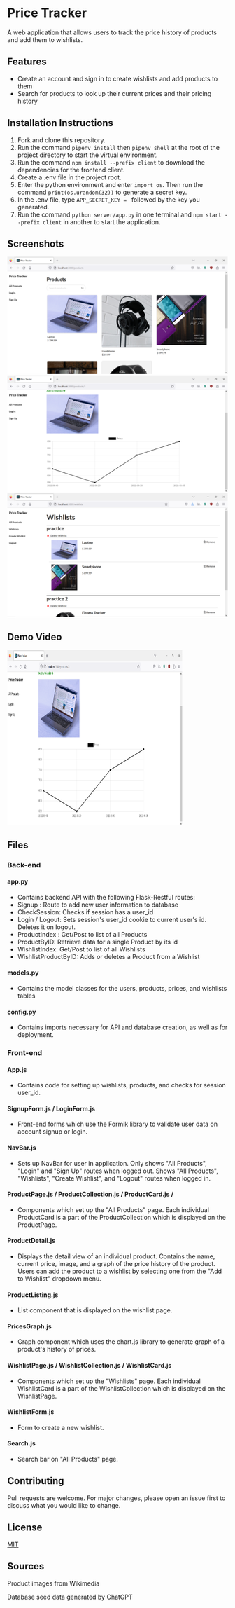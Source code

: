 # Price Tracker
A web application that allows users to track the price history of products and add them to wishlists.

## Features
* Create an account and sign in to create wishlists and add products to them
* Search for products to look up their current prices and their pricing history

## Installation Instructions
1. Fork and clone this repository. 
2. Run the command `pipenv install` then `pipenv shell` at the root of the project directory to start the virtual environment.
3. Run the command  `npm install --prefix client` to download the dependencies for the frontend client. 
4. Create a .env file in the project root. 
5. Enter the python environment and enter `import os`. Then run the command `print(os.urandom(32))` to generate a secret key.
6. In the .env file, type `APP_SECRET_KEY = ` followed by the key you generated.
7. Run the command `python server/app.py` in one terminal and `npm start --prefix client` in another to start the application.

## Screenshots
<img src="Screenshots/price-tracker-pic-1.png">
<img src="Screenshots/price-tracker-pic-2.png">
<img src="Screenshots/price-tracker-pic-5.png">

## Demo Video
[<img width="400px" height="400px" src="Screenshots/price-tracker-pic-2.png" />](https://youtu.be/wtW-8adlKrg)

## Files
### Back-end 
#### app.py
* Contains backend API with the following Flask-Restful routes: 
* Signup : Route to add new user information to database
* CheckSession: Checks if session has a user_id
* Login / Logout: Sets session's user_id cookie to current user's id. Deletes it on logout.
* ProductIndex : Get/Post to list of all Products
* ProductByID: Retrieve data for a single Product by its id
* WishlistIndex: Get/Post to list of all Wishlists
* WishlistProductByID: Adds or deletes a Product from a Wishlist
#### models.py
* Contains the model classes for the users, products, prices, and wishlists tables
#### config.py 
* Contains imports necessary for API and database creation, as well as for deployment. 

### Front-end
#### App.js 
* Contains code for setting up wishlists, products, and checks for session user_id. 
#### SignupForm.js / LoginForm.js
* Front-end forms which use the Formik library to validate user data on account signup or login. 
#### NavBar.js
* Sets up NavBar for user in application. Only shows "All Products", "Login" and "Sign Up" routes when logged out. Shows "All Products", "Wishlists", "Create Wishlist", and "Logout" routes when logged in. 
#### ProductPage.js / ProductCollection.js / ProductCard.js / 
* Components which set up the "All Products" page. Each individual ProductCard is a part of the ProductCollection which is displayed on the ProductPage.
#### ProductDetail.js
* Displays the detail view of an individual product. Contains the name, current price, image, and a graph of the price history of the product. Users can add the product to a wishlist by selecting one from the "Add to Wishlist" dropdown menu. 
#### ProductListing.js
* List component that is displayed on the wishlist page.
#### PricesGraph.js
* Graph component which uses the chart.js library to generate graph of a product's history of prices.
#### WishlistPage.js / WishlistCollection.js / WishlistCard.js
* Components which set up the "Wishlists" page. Each individual WishlistCard is a part of the WishlistCollection which is displayed on the WishlistPage.
#### WishlistForm.js
* Form to create a new wishlist.
#### Search.js
* Search bar on "All Products" page. 

## Contributing
Pull requests are welcome. For major changes, please open an issue first to discuss what you would like to change.

## License
[MIT](https://choosealicense.com/licenses/mit/)


## Sources
Product images from Wikimedia 

Database seed data generated by ChatGPT